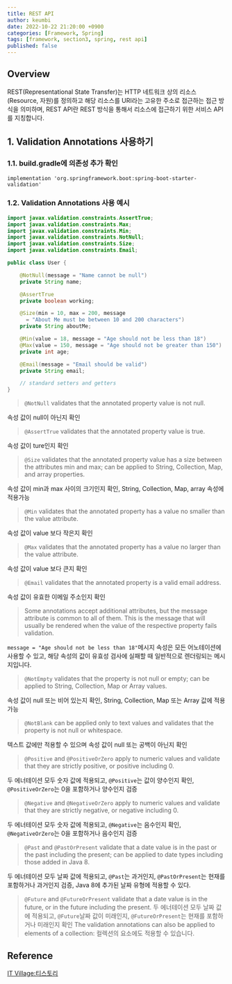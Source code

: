 ```yaml
---
title: REST API
author: keumbi
date: 2022-10-22 21:20:00 +0900
categories: [Framework, Spring]
tags: [framework, section3, spring, rest api]
published: false
---
```


## Overview
REST(Representational State Transfer)는 HTTP 네트워크 상의 리소스(Resource, 자원)를 정의하고 해당 리소스를 URI라는 고유한 주소로 접근하는 접근 방식을 의미하며, REST API란 REST 방식을 통해서 리소스에 접근하기 위한 서비스 API를 지칭합니다.


## 1. Validation Annotations 사용하기

### 1.1. build.gradle에 의존성 추가 확인
```
implementation 'org.springframework.boot:spring-boot-starter-validation'
```

### 1.2. Validation Annotations 사용 예시
```java
import javax.validation.constraints.AssertTrue;
import javax.validation.constraints.Max;
import javax.validation.constraints.Min;
import javax.validation.constraints.NotNull;
import javax.validation.constraints.Size;
import javax.validation.constraints.Email;

public class User {

    @NotNull(message = "Name cannot be null")
    private String name;

    @AssertTrue
    private boolean working;

    @Size(min = 10, max = 200, message
      = "About Me must be between 10 and 200 characters")
    private String aboutMe;

    @Min(value = 18, message = "Age should not be less than 18")
    @Max(value = 150, message = "Age should not be greater than 150")
    private int age;

    @Email(message = "Email should be valid")
    private String email;

    // standard setters and getters
}
```

> `@NotNull` validates that the annotated property value is not null.

속성 값이 null이 아닌지 확인

> `@AssertTrue` validates that the annotated property value is true.

속성 값이 ture인지 확인

> `@Size` validates that the annotated property value has a size between the attributes min and max; can be applied to String, Collection, Map, and array properties.

속성 값이 min과 max 사이의 크기인지 확인, String, Collection, Map, array 속성에 적용가능

> `@Min` validates that the annotated property has a value no smaller than the value attribute.

속성 값이 value 보다 작은지 확인

> `@Max` validates that the annotated property has a value no larger than the value attribute.

속성 값이 value 보다 큰지 확인

> `@Email` validates that the annotated property is a valid email address.

속성 값이 유효한 이메일 주소인지 확인

> Some annotations accept additional attributes, but the message attribute is common to all of them. This is the message that will usually be rendered when the value of the respective property fails validation.

`message = "Age should not be less than 18"`메시지 속성은 모든 어노테이션에 사용할 수 있고, 해당 속성의 값이 유효성 검사에 실패할 때 일반적으로 렌더링되는 메시지입니다.


> `@NotEmpty` validates that the property is not null or empty; can be applied to String, Collection, Map or Array values.

속성 값이 null 또는 비어 있는지 확인, String, Collection, Map 또는 Array 값에 적용 가능

> `@NotBlank` can be applied only to text values and validates that the property is not null or whitespace.

텍스트 값에만 적용할 수 있으며 속성 값이 null 또는 공백이 아닌지 확인

> `@Positive` and `@PositiveOrZero` apply to numeric values and validate that they are strictly positive, or positive including 0.

두 에너테이션 모두 숫자 값에 적용되고, `@Positive`는 값이 양수인지 확인, `@PositiveOrZero`는 0을 포함하거나 양수인지 검증

> `@Negative` and `@NegativeOrZero` apply to numeric values and validate that they are strictly negative, or negative including 0.

두 에너테이션 모두 숫자 값에 적용되고, `@Negative`는 음수인지 확인, `@NegativeOrZero`는 0을 포함하거나 음수인지 검증

> `@Past` and `@PastOrPresent` validate that a date value is in the past or the past including the present; can be applied to date types including those added in Java 8.

두 에너테이션 모두 날짜 값에 적용되고, `@Past`는 과거인지, `@PastOrPresent`는 현재를 포함하거나 과거인지 검증, Java 8에 추가된 날짜 유형에 적용할 수 있다.

> `@Future` and `@FutureOrPresent` validate that a date value is in the future, or in the future including the present.
두 에너테이션 모두 날짜 값에 적용되고, `@Future`날짜 값이 미래인지, `@FutureOrPresent`는 현재를 포함하거나 미래인지 확인
The validation annotations can also be applied to elements of a collection: 컬렉션의 요소에도 적용할 수 있습니다.





## Reference
[IT Village:티스토리](https://itvillage.tistory.com/35?category=532075)
